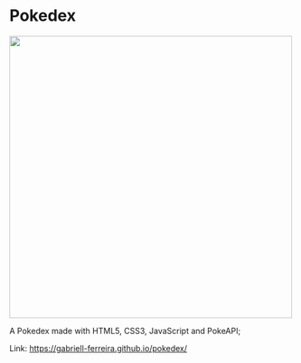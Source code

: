# Pokedex

<img src='https://ik.imagekit.io/xc7bzbnt53/pokedex_uM87iHu4f.png' align='center' width='500px' />

A Pokedex made with HTML5, CSS3, JavaScript and PokeAPI;

Link: https://gabriell-ferreira.github.io/pokedex/
